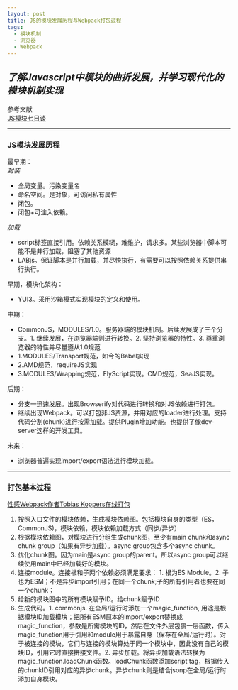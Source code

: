 ```yaml
---
layout: post
title: JS的模块发展历程与Webpack打包过程
tags:
  - 模块机制
  - 浏览器
  - Webpack
---
```


*了解Javascript中模块的曲折发展，并学习现代化的模块机制实现*
---

参考文献  
[JS模块七日谈](https://huangxuan.me/js-module-7day/#/1)

---

### JS模块发展历程

最早期：  
*封装*
* 全局变量。污染变量名
* 命名空间。是对象，可访问私有属性
* 闭包。
* 闭包+可注入依赖。

*加载*
* script标签直接引用。依赖关系模糊，难维护，请求多。某些浏览器中脚本可能不是并行加载，阻塞了其他资源
* LABjs。保证脚本是并行加载，并尽快执行，有需要可以按照依赖关系提供串行执行。

早期，模块化架构：
* YUI3。采用沙箱模式实现模块的定义和使用。

中期：
* CommonJS，MODULES/1.0。服务器端的模块机制。后续发展成了三个分支。1. 继续发展，在浏览器端则进行转换。2. 坚持浏览器的特性。3. 尊重浏览器的特性并尽量遵从1.0规范
* 1.MODULES/Transport规范，如今的Babel实现
* 2.AMD规范，requireJS实现
* 3.MODULES/Wrapping规范，FlyScript实现。CMD规范，SeaJS实现。

后期：
* 分支一迅速发展。出现Browserify对代码进行转换和对JS依赖进行打包。
* 继续出现Webpack。可以打包非JS资源，并用对应的loader进行处理。支持代码分割(chunk)进行按需加载。提供Plugin增加功能。也提供了像dev-server这样的开发工具。

未来：
* 浏览器普遍实现import/export语法进行模块加载。

---

### 打包基本过程
[性感Webpack作者Tobias Koppers在线打包](https://www.youtube.com/watch?v=UNMkLHzofQI)  
1.  按照入口文件的模块依赖，生成模块依赖图。包括模块自身的类型（ES，CommonJS)，模块依赖，模块依赖加载方式（同步/异步）
2.  根据模块依赖图，对模块进行分组生成chunk图，至少有main chunk和async chunk group（如果有异步加载）。async group包含多个async chunk。
3.  优化chunk图。因为main是async group的parent。所以async group可以继续使用main中已经加载好的模块。
4.  连接module。连接根和子两个依赖必须满足要求：  1. 根为ES Module。2. 子也为ESM；不是异步import引用；在同一个chunk;子的所有引用者也要在同一个chunk；
5.  给新的模块图中的所有模块赋予ID。给chunk赋予ID
6.  生成代码。1. commonjs. 在全局/运行时添加一个magic_function, 用途是根据模块ID加载模块；把所有ESM原本的import/export替换成magic_function，参数是所需模块的ID，然后在文件外层包裹一层函数，传入magic_function用于引用和module用于暴露自身（保存在全局/运行时）。对于被连接的模块，它们与连接的模块算处于同一个模块中，因此没有自己的模块ID，引用它时直接拼接文件。2. 异步加载。将异步加载语法转换为magic_function.loadChunk函数。loadChunk函数添加script tag，根据传入的chunkID引用对应的异步chunk。异步chunk则是结合jsonp在全局/运行时添加自身模块。